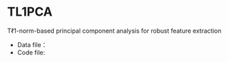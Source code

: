 # TL1PCA
Tℓ1-norm-based principal component analysis for robust feature extraction

* Data file： 
* Code file:

